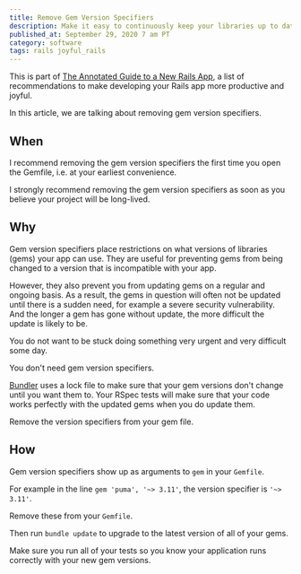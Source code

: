 ```yaml
---
title: Remove Gem Version Specifiers
description: Make it easy to continuously keep your libraries up to date.
published_at: September 29, 2020 7 am PT
category: software
tags: rails joyful_rails
---
```


This is part of [The Annotated Guide to a New Rails
App](the_annotated_guide_to_a_new_rails_app), a list of
recommendations to make developing your Rails app more productive and joyful.

In this article, we are talking about removing gem version specifiers.

## When

I recommend removing the gem version specifiers the first time you open the
Gemfile, i.e. at your earliest convenience.

I strongly recommend removing the gem version specifiers as soon as you believe
your project will be long-lived.

## Why

Gem version specifiers place restrictions on what versions of libraries (gems)
your app can use. They are useful for preventing gems from being changed to
a version that is incompatible with your app.

However, they also prevent you from updating gems on a regular and ongoing
basis. As a result, the gems in question will often not be updated until there
is a sudden need, for example a severe security vulnerability. And the longer a
gem has gone without update, the more difficult the update is likely to be.

You do not want to be stuck doing something very urgent and very difficult some
day.

You don't need gem version specifiers.

[Bundler](https://bundler.io) uses a lock file to make sure that your gem
versions don't change until you want them to. Your RSpec tests will make sure
that your code works perfectly with the updated gems when you do update them.

Remove the version specifiers from your gem file.

## How

Gem version specifiers show up as arguments to `gem` in your `Gemfile`.

For example in the line `gem 'puma', '~> 3.11'`, the version specifier is `'~>
3.11'`.

Remove these from your `Gemfile`.

Then run `bundle update` to upgrade to the latest version of all of your gems.

Make sure you run all of your tests so you know your application runs correctly
with your new gem versions.
